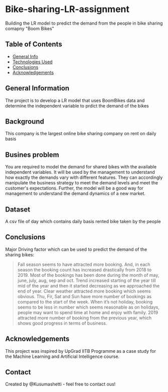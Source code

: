 # Bike-sharing-LR-assignment
Building the LR model to predict the demand from the people in bike sharing comapny "Boom Bikes"


## Table of Contents
* [General Info](#general-information)
* [Technologies Used](#technologies-used)
* [Conclusions](#conclusions)
* [Acknowledgements](#acknowledgements)


## General Information
The project is to develop a LR model that uses BoomBikes data and determine the independent variable to prdict the demand of the bikes

## Background
This company is the largest online bike sharing company on rent on daily basis 

## Busines problem
You are required to model the demand for shared bikes with the available independent variables. 
It will be used by the management to understand how exactly the demands vary with different features. 
They can accordingly manipulate the business strategy to meet the demand levels and meet the customer's expectations. 
Further, the model will be a good way for management to understand the demand dynamics of a new market. 

## Dataset
A csv file of day which contains daily basis rented bike taken by the people

## Conclusions
Major Driving factor which can be used to predict the demand of the sharing bikes:
>Fall season seems to have attracted more booking. And, in each season the booking count has increased drastically from 2018 to 2019.
>Most of the bookings has been done during the month of may, june, july, aug, sep and oct. Trend increased starting of the year till mid of the year and then it started decreasing as we approached the end of year.
>Clear weather attracted more booking which seems obvious.
>Thu, Fir, Sat and Sun have more number of bookings as compared to the start of the week.
>When it’s not holiday, booking seems to be less in number which seems reasonable as on holidays, people may want to spend time at home and enjoy with family.
>2019 attracted more number of booking from the previous year, which shows good progress in terms of business.


## Acknowledgements
This project was inspired by UpGrad IITB Programme as a case study for the Machine Learning and Artificial Intelligence course.

## Contact
Created by @Kusumashetti - feel free to contact ous!



